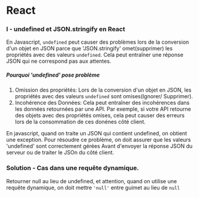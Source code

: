 # React
### I - undefined et JSON.stringify en React
En Javascript, ``undefined`` peut causer des problèmes lors de la conversion d'un objet en JSON parce que 'JSON.stringify' omet(supprimer) les propriétés avec des valeurs ``undefined``.
Cela peut entraîner une réponse JSON qui ne correspond pas aux attentes.

##### Pourquoi 'undefined' pose problème
1. Omission des propriétés:
    Lors de la conversion d'un objet en JSON, les propriétés avec des valeurs ``undefined`` sont omises(Ignorer/ Supprimer).
2. Incohérence des Données: 
    Cela peut entraîner des incohérences dans les données retournées par une API. Par exemple, si votre API retourne des objets avec des propriétés omises, cela peut causer des erreurs lors de la consommation de ces donénes côté client. 

En javascript, quand on traite un JSON qui contient undefined, on obtient une exception.
Pour résoudre ce problème, on doit assurer que les valeurs 'undefined' sont correctement gérées Avant d'envoyer la réponse JSON du serveur ou de traiter le JSOn du côté client.

### Solution - Cas dans une requête dynamique.
Retourner null au lieu de undefined,
et attention, quand on utilise une requête dynamique, on doit mettre ``'null'`` entre guimet au lieu de ``null``
